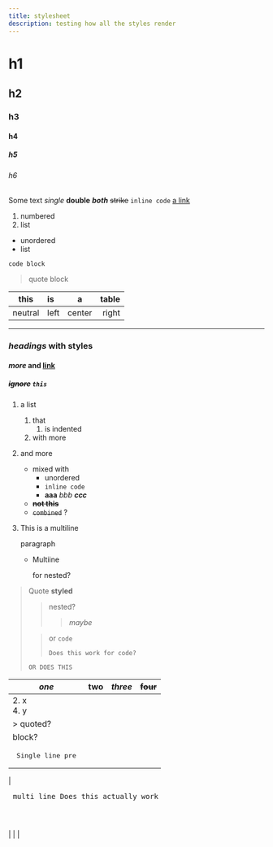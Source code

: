 ```yaml
---
title: stylesheet
description: testing how all the styles render
---
```


# h1

## h2

### h3

#### h4

##### h5

###### h6

Some text
_single_
**double**
**_both_**
~~strike~~
`inline code`
[a link](/)

1. numbered
2. list

- unordered
- list

```
code block
```

> quote block

| this    | is   |   a    | table |
| ------- | :--- | :----: | ----: |
| neutral | left | center | right |

---

### _headings_ with **styles**

#### **_more_** and [link](/)

##### ~~ignore~~ `this`

1. a list
   1. that
      1. is indented
   2. with more
2. and more
   - mixed with
     - unordered
     - `inline code`
     - **aaa** _bbb_ **_ccc_**
   - **~~not this~~**
   - ~~`combined`~~ ?
3. This is a
   multiline

   paragraph

   - Multiine

     for nested?

> Quote **styled**
>
> > nested?
> >
> > > _maybe_
>
> > or `code`
> >
> > ```
> > Does this work for code?
> > ```
>
>     OR DOES THIS

| _one_                        | **two** | **_three_** | ~~four~~ |
| ---------------------------- | :------ | :---------: | -------: |
| 2. x <br> 4. y               |         |             |          |
| > quoted?                    |         |             |          |
| block?                       |         |             |          |
| <pre> Single line pre </pre> |         |             |

| <pre>
multi line
Does this actually work

</pre> | | |
